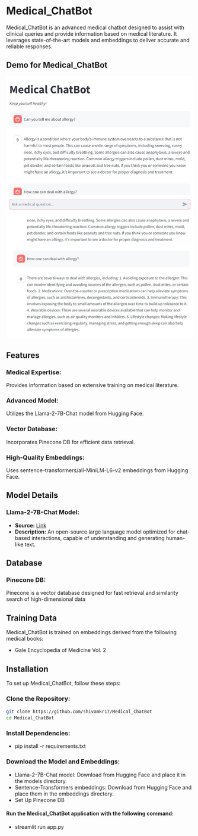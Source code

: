 # Medical_ChatBot

Medical_ChatBot is an advanced medical chatbot designed to assist with clinical queries and provide information based on medical literature. It leverages state-of-the-art models and embeddings to deliver accurate and reliable responses.

## Demo for Medical_ChatBot
[![Demo Image 1](https://github.com/shivamkr17/Medical_ChatBot/blob/main/Demo_Img/img1.jpg)](https://github.com/shivamkr17/Medical_ChatBot/blob/main/Demo_Img/img1.jpg)
[![Demo Image 2](https://github.com/shivamkr17/Medical_ChatBot/blob/main/Demo_Img/img2.jpg)](https://github.com/shivamkr17/Medical_ChatBot/blob/main/Demo_Img/img2.jpg)

## Features

### Medical Expertise:
Provides information based on extensive training on medical literature.

### Advanced Model:
Utilizes the Llama-2-7B-Chat model from Hugging Face.

### Vector Database:
Incorporates Pinecone DB for efficient data retrieval.

### High-Quality Embeddings:
Uses sentence-transformers/all-MiniLM-L6-v2 embeddings from Hugging Face.

## Model Details

### Llama-2-7B-Chat Model:
- **Source:** [Link](https://huggingface.co/TheBloke/Llama-2-7B-Chat-GGML/tree/main)
- **Description:** An open-source large language model optimized for chat-based interactions, capable of understanding and generating human-like text.


## Database 

### Pinecone DB:
Pinecone is a vector database designed for fast retrieval and similarity search of high-dimensional data


## Training Data
Medical_ChatBot is trained on embeddings derived from the following medical books:
- Gale Encyclopedia of Medicine Vol. 2 

## Installation

To set up Medical_ChatBot, follow these steps:

### Clone the Repository:
```bash
git clone https://github.com/shivamkr17/Medical_ChatBot
cd Medical_ChatBot
```
### Install Dependencies:
- pip install -r requirements.txt

### Download the Model and Embeddings:
- Llama-2-7B-Chat model: Download from Hugging Face and place it in the models directory.
- Sentence-Transformers embeddings: Download from Hugging Face and place them in the embeddings directory.
- Set Up Pinecone DB

#### Run the Medical_ChatBot application with the following command:
- streamlit run app.py




